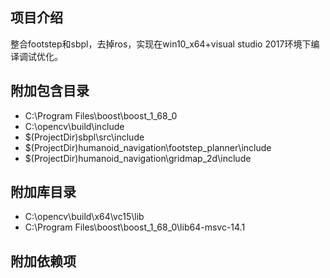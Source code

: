 ## 项目介绍
整合footstep和sbpl，去掉ros，实现在win10_x64+visual studio 2017环境下编译调试优化。


## 附加包含目录
- C:\Program Files\boost\boost_1_68_0
- C:\opencv\build\include
- $(ProjectDir)sbpl\src\include
- $(ProjectDir)humanoid_navigation\footstep_planner\include
- $(ProjectDir)humanoid_navigation\gridmap_2d\include


## 附加库目录
- C:\opencv\build\x64\vc15\lib
- C:\Program Files\boost\boost_1_68_0\lib64-msvc-14.1

## 附加依赖项
